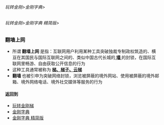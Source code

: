 ###### 玩转金刚>金刚字典>
###### 玩转金刚>金刚字典 精简版>

### 翻墙上网
- 所谓<strong> 翻墙上网 </strong>是指：互联网用户利用某种工具突破独裁专制政权筑造的、横亘在其国民与国际互联网之间的、类似中国古代长城的[<strong> 墙 </strong>](https://github.com/a2zitpro/web/blob/master/LadderFree/kkDictionary/TheWallOnTheInternet.md)的封锁，在国际互联网里畅游、自由获取公开信息的行为
- 这种工具通常被称为<strong> [梯、梯子、云梯](https://github.com/a2zitpro/web/blob/master/LadderFree/kkDictionary/WhatsLadder.md) </strong>
- <strong> 翻墙 </strong>也被引申为突破网络封锁，浏览被屏蔽的境外网站、使用被屏蔽的境外邮箱、境外网络电话、境外社交媒体等服务的行为

#### 返回到
- [玩转金刚梯](https://github.com/a2zitpro/web/blob/master/LadderFree/A.md)
- [金刚字典](https://github.com/a2zitpro/web/blob/master/LadderFree/kkDictionary/KKDictionary.md)
- [金刚字典 精简版](https://github.com/a2zitpro/web/blob/master/LadderFree/kkDictionary/KKDictionaryShortVersion.md)

